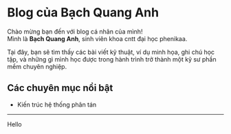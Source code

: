 # Blog của Bạch Quang Anh

Chào mừng bạn đến với blog cá nhân của mình!  
Mình là **Bạch Quang Anh**, sinh viên khoa cntt đại học phenikaa.

Tại đây, bạn sẽ tìm thấy các bài viết kỹ thuật, ví dụ minh họa, ghi chú học tập, và những gì mình học được trong hành trình trở thành một kỹ sư phần mềm chuyên nghiệp.

## Các chuyên mục nổi bật

- Kiến trúc hệ thống phân tán

---

Hello
